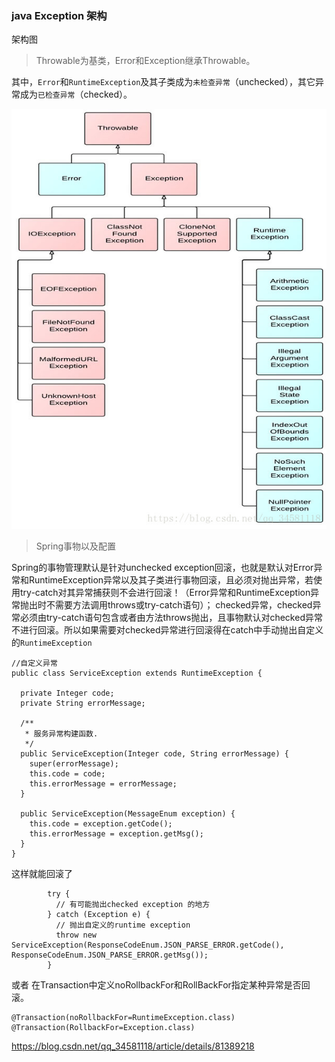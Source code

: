 ### java Exception 架构

架构图  

> Throwable为基类，Error和Exception继承Throwable。

其中，`Error`和`RuntimeException`及其子类成为`未检查异常`（unchecked），其它异常成为`已检查异常`（checked）。   

![exception](/img/java_exception.jpeg)  

> Spring事物以及配置  

Spring的事物管理默认是针对unchecked exception回滚，也就是默认对Error异常和RuntimeException异常以及其子类进行事物回滚，且必须对抛出异常，若使用try-catch对其异常捕获则不会进行回滚！（Error异常和RuntimeException异常抛出时不需要方法调用throws或try-catch语句）； checked异常，checked异常必须由try-catch语句包含或者由方法throws抛出，且事物默认对checked异常不进行回滚。所以如果需要对checked异常进行回滚得在catch中手动抛出自定义的`RuntimeException`  

```
//自定义异常
public class ServiceException extends RuntimeException {

  private Integer code;
  private String errorMessage;

  /**
   * 服务异常构建函数.
   */
  public ServiceException(Integer code, String errorMessage) {
    super(errorMessage);
    this.code = code;
    this.errorMessage = errorMessage;
  }

  public ServiceException(MessageEnum exception) {
    this.code = exception.getCode();
    this.errorMessage = exception.getMsg();
  }
}
```
这样就能回滚了
```$xslt
        try {
          // 有可能抛出checked exception 的地方
        } catch (Exception e) {
          // 抛出自定义的runtime exception
          throw new  ServiceException(ResponseCodeEnum.JSON_PARSE_ERROR.getCode(), ResponseCodeEnum.JSON_PARSE_ERROR.getMsg());
        }
```

或者 在Transaction中定义noRollbackFor和RollBackFor指定某种异常是否回滚。
```$xslt
@Transaction(noRollbackFor=RuntimeException.class) 
@Transaction(RollbackFor=Exception.class) 
```
 https://blog.csdn.net/qq_34581118/article/details/81389218